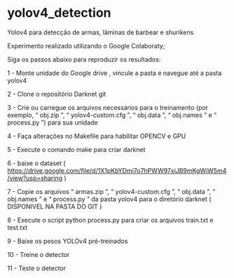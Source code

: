 # yolov4_detection
Yolov4 para detecção de armas, lâminas de barbear e shurikens

Experimento realizado utilizando o Google Colaboraty;

Siga os passos abaixo para reproduzir os resultados:

1 - Monte unidade do Google drive , vincule a pasta e navegue até a pasta yolov4

2 - Clone o repositório Darknet git

3 - Crie ou carregue os arquivos necessários para o treinamento (por exemplo, “ obj.zip ”, “ yolov4-custom.cfg ”, “ obj.data ”, “ obj.names ” e “ process.py ”) para sua unidade

4 - Faça alterações no Makefile para habilitar OPENCV e GPU

5 - Execute o comando make para criar darknet

6 - baixe o dataset ( https://drive.google.com/file/d/1X1pKbYDmi7o7hPWW97xiJB9mKgWiW5m4/view?usp=sharing )

7 - Copie os arquivos “ armas.zip ”, “ yolov4-custom.cfg ”, “ obj.data ”, “ obj.names ” e “ process.py ” da pasta yolov4 para o diretório darknet ( DISPONIVEL NA PASTA DO GIT )

8 - Execute o script python process.py para criar os arquivos train.txt e test.txt

9 - Baixe os pesos YOLOv4 pré-treinados

10 - Treine o detector

11 - Teste o detector

